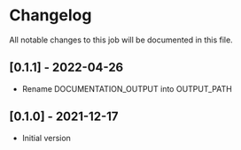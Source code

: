 # Changelog
All notable changes to this job will be documented in this file.

## [0.1.1] - 2022-04-26
* Rename DOCUMENTATION_OUTPUT into OUTPUT_PATH
  
## [0.1.0] - 2021-12-17
* Initial version
